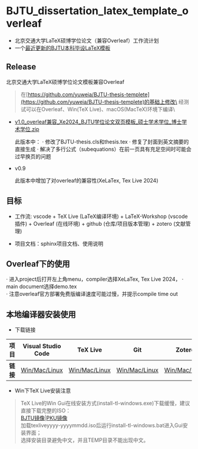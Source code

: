 # BJTU_dissertation_latex_template_overleaf
- 北京交通大学LaTeX硕博学位论文（兼容Overleaf）工作流计划
- 一个[最近更新的BJTU本科毕设LaTeX模板](https://github.com/GhostCai/bjtu-thesis-dlc)

## Release
北京交通大学LaTeX硕博学位论文模板兼容Overleaf

> 在[https://github.com/yuweia/BJTU-thesis-templete](https://github.com/yuweia/BJTU-thesis-templete)的基础上修改\
经测试可以在Overleaf、Win(TeX Live)、macOS(MacTeX)环境下编译\

- [v1.0_overleaf兼容_Xe2024_BJTU学位论文双页模板_硕士学术学位_博士学术学位.zip](https://github.com/Bernard2050/BJTU_dissertation_latex_template_overleaf/releases/download/latest/overleaf_Xe2024_BJTU.zip)
    
    此版本中：
        · 修改了BJTU-thesis.cls和thesis.tex
        · 修复了封面到英文摘要的直接生成
        · 解决了多行公式（subequations）在前一页具有充足空间时可能会过早换页的问题

- v0.9 

    此版本中增加了对overleaf的兼容性(XeLaTex, Tex Live 2024)

## 目标
- 工作流: vscode + TeX Live (LaTeX编译环境) + LaTeX-Workshop (vscode插件) + Overleaf (在线环境) + github (仓库/项目版本管理) + zotero (文献管理)

- 项目文档：sphinx项目文档、使用说明

## Overleaf下的使用

· 进入project后打开左上角menu，compiler选择XeLaTex, Tex Live 2024，
· main document选择demo.tex\
· 注意overleaf官方部署免费版编译速度可能过慢，并提示compile time out

## 本地编译器安装使用

- 下载链接

| 项目 | Visual Studio Code | TeX Live | Git | Zotero |
|------------|------------|------------|------------|------------|
| **链接**    | [Win/Mac/Linux](https://code.visualstudio.com/download)  | [Win/Mac/Linux](https://tug.org/texlive)   | [Win/Mac/Linux](https://git-scm.com/downloads) | [Win/Mac/Linux](https://www.zotero.org) |

- Win下TeX Live安装注意

> TeX Live的Win Gui在线安装方式(install-tl-windows.exe)下载缓慢，建议直接下载完整的ISO：\
[BJTU镜像](https://mirror.bjtu.edu.cn/CTAN/systems/texlive/Images/texlive2024-20240312.iso)|[PKU镜像](https://mirrors.pku.edu.cn/ctan/systems/texlive/Images/texlive2024-20240312.iso)\
加载texliveyyyy-yyyymmdd.iso后运行install-tl-windows.bat进入Gui安装界面；\
选择安装目录避免中文，并且TEMP目录不能出现中文。


